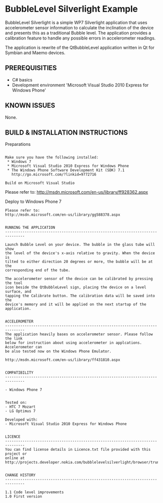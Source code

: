 BubbleLevel Silverlight Example
===============================

BubbleLevel Silverlight is a simple WP7 Silverlight application that uses
accelerometer sensor information to calculate the inclination of the device
and presents this as a traditional Bubble level. The application provides a
calibration feature to handle any possible errors in accelerometer readings.

The application is rewrite of the QtBubbleLevel application written in Qt for
Symbian and Maemo devices.


PREREQUISITIES
-------------------------------------------------------------------------------

- C# basics
- Development environment 'Microsoft Visual Studio 2010 Express for Windows
  Phone'


KNOWN ISSUES
-------------------------------------------------------------------------------

None.
  
  
BUILD & INSTALLATION INSTRUCTIONS
-------------------------------------------------------------------------------

Preparations
~~~~~~~~~~~~

Make sure you have the following installed:
 * Windows 7
 * Microsoft Visual Studio 2010 Express for Windows Phone
 * The Windows Phone Software Development Kit (SDK) 7.1
   http://go.microsoft.com/?linkid=9772716

Build on Microsoft Visual Studio
~~~~~~~~~~~~~~~~~~~~~~~~~~~~~~~~

Please refer to:
http://msdn.microsoft.com/en-us/library/ff928362.aspx


Deploy to Windows Phone 7
~~~~~~~~~~~~~~~~~~~~~~~~~
Please refer to:
http://msdn.microsoft.com/en-us/library/gg588378.aspx

    
RUNNING THE APPLICATION
-------------------------------------------------------------------------------

Launch Bubble Level on your device. The bubble in the glass tube will show 
the level of the device's x-axis relative to gravity. When the device is 
tilted to either direction 20 degrees or more, the bubble will be at the 
corresponding end of the tube.

The accelerometer sensor of the device can be calibrated by pressing the tool
icon beside the QtBubbleLevel sign, placing the device on a level surface, and 
tapping the Calibrate button. The calibration data will be saved into the
device's memory and it will be applied on the next startup of the application.

	
ACCELEROMETER
-------------------------------------------------------------------------------
The application heavily bases on accelerometer sensor. Please follow the link 
below for instruction about using accelerometer in applcations. Accelerometer can 
be also tested now on the Windows Phone Emulator.

http://msdn.microsoft.com/en-us/library/ff431810.aspx


COMPATIBILITY
-------------------------------------------------------------------------------

- Windows Phone 7

	
Tested on: 
- HTC 7 Mozart
- LG Optimus 7 
	
Developed with:
- Microsoft Visual Studio 2010 Express for Windows Phone
	

LICENCE
-------------------------------------------------------------------------------
You can find license details in Licence.txt file provided with this project or
online at
http://projects.developer.nokia.com/bubblelevelsilverlight/browser/trunk/license.txt


CHANGE HISTORY
-------------------------------------------------------------------------------

1.1 Code level improvements
1.0 First version